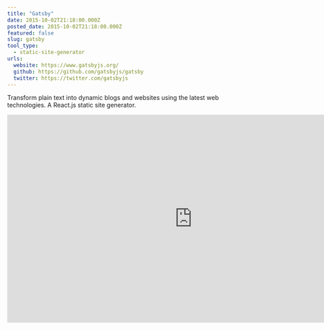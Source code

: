 ```yaml
---
title: "Gatsby"
date: 2015-10-02T21:18:00.000Z
posted_date: 2015-10-02T21:18:00.000Z
featured: false
slug: gatsby
tool_type:
  - static-site-generator
urls:
  website: https://www.gatsbyjs.org/
  github: https://github.com/gatsbyjs/gatsby
  twitter: https://twitter.com/gatsbyjs
---
```

Transform plain text into dynamic blogs and websites using the latest web technologies. A React.js static site generator.

<div class="embed-container">
<iframe width="853" height="480" src="https://www.youtube-nocookie.com/embed/G4LVKJOOj7o?rel=0&amp;showinfo=0" frameborder="0" allowfullscreen></iframe>
</div>

